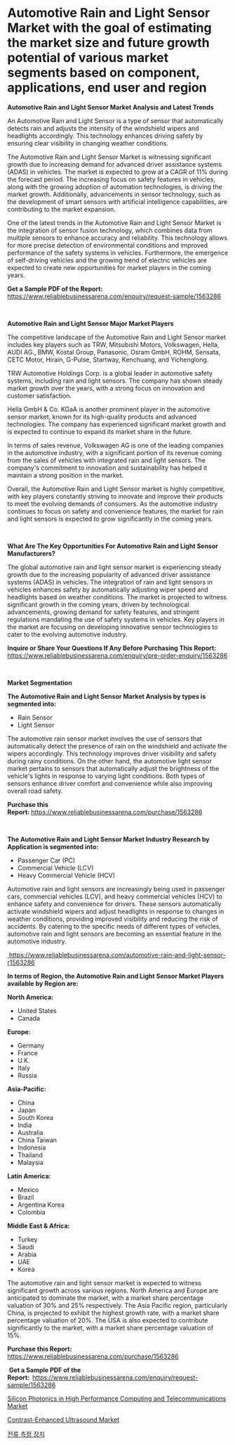 <p><h1>Automotive Rain and Light Sensor Market with the goal of estimating the market size and future growth potential of various market segments based on component, applications, end user and region</h1></p><p><strong>Automotive Rain and Light Sensor Market Analysis and Latest Trends</strong></p>
<p><p>An Automotive Rain and Light Sensor is a type of sensor that automatically detects rain and adjusts the intensity of the windshield wipers and headlights accordingly. This technology enhances driving safety by ensuring clear visibility in changing weather conditions.</p><p>The Automotive Rain and Light Sensor Market is witnessing significant growth due to increasing demand for advanced driver assistance systems (ADAS) in vehicles. The market is expected to grow at a CAGR of 11% during the forecast period. The increasing focus on safety features in vehicles, along with the growing adoption of automation technologies, is driving the market growth. Additionally, advancements in sensor technology, such as the development of smart sensors with artificial intelligence capabilities, are contributing to the market expansion.</p><p>One of the latest trends in the Automotive Rain and Light Sensor Market is the integration of sensor fusion technology, which combines data from multiple sensors to enhance accuracy and reliability. This technology allows for more precise detection of environmental conditions and improved performance of the safety systems in vehicles. Furthermore, the emergence of self-driving vehicles and the growing trend of electric vehicles are expected to create new opportunities for market players in the coming years.</p></p>
<p><strong>Get a Sample PDF of the Report:&nbsp;</strong> <a href="https://www.reliablebusinessarena.com/enquiry/request-sample/1563286">https://www.reliablebusinessarena.com/enquiry/request-sample/1563286</a></p>
<p>&nbsp;</p>
<p><strong>Automotive Rain and Light Sensor Major Market Players</strong></p>
<p><p>The competitive landscape of the Automotive Rain and Light Sensor market includes key players such as TRW, Mitsubishi Motors, Volkswagen, Hella, AUDI AG., BMW, Kostal Group, Panasonic, Osram GmbH, ROHM, Sensata, CETC Motor, Hirain, G-Pulse, Startway, Kenchuang, and Yichenglong. </p><p>TRW Automotive Holdings Corp. is a global leader in automotive safety systems, including rain and light sensors. The company has shown steady market growth over the years, with a strong focus on innovation and customer satisfaction. </p><p>Hella GmbH & Co. KGaA is another prominent player in the automotive sensor market, known for its high-quality products and advanced technologies. The company has experienced significant market growth and is expected to continue to expand its market share in the future.</p><p>In terms of sales revenue, Volkswagen AG is one of the leading companies in the automotive industry, with a significant portion of its revenue coming from the sales of vehicles with integrated rain and light sensors. The company's commitment to innovation and sustainability has helped it maintain a strong position in the market.</p><p>Overall, the Automotive Rain and Light Sensor market is highly competitive, with key players constantly striving to innovate and improve their products to meet the evolving demands of consumers. As the automotive industry continues to focus on safety and convenience features, the market for rain and light sensors is expected to grow significantly in the coming years.</p></p>
<p>&nbsp;</p>
<p><strong>What Are The Key Opportunities For Automotive Rain and Light Sensor Manufacturers?</strong></p>
<p><p>The global automotive rain and light sensor market is experiencing steady growth due to the increasing popularity of advanced driver assistance systems (ADAS) in vehicles. The integration of rain and light sensors in vehicles enhances safety by automatically adjusting wiper speed and headlights based on weather conditions. The market is projected to witness significant growth in the coming years, driven by technological advancements, growing demand for safety features, and stringent regulations mandating the use of safety systems in vehicles. Key players in the market are focusing on developing innovative sensor technologies to cater to the evolving automotive industry.</p></p>
<p><strong>Inquire or Share Your Questions If Any Before Purchasing This Report:</strong> <a href="https://www.reliablebusinessarena.com/enquiry/pre-order-enquiry/1563286">https://www.reliablebusinessarena.com/enquiry/pre-order-enquiry/1563286</a></p>
<p>&nbsp;</p>
<p><strong>Market Segmentation</strong></p>
<p><strong>The Automotive Rain and Light Sensor Market Analysis by types is segmented into:</strong></p>
<p><ul><li>Rain Sensor</li><li>Light Sensor</li></ul></p>
<p><p>The automotive rain sensor market involves the use of sensors that automatically detect the presence of rain on the windshield and activate the wipers accordingly. This technology improves driver visibility and safety during rainy conditions. On the other hand, the automotive light sensor market pertains to sensors that automatically adjust the brightness of the vehicle's lights in response to varying light conditions. Both types of sensors enhance driver comfort and convenience while also improving overall road safety.</p></p>
<p><strong>Purchase this Report:&nbsp;</strong><a href="https://www.reliablebusinessarena.com/purchase/1563286">https://www.reliablebusinessarena.com/purchase/1563286</a></p>
<p>&nbsp;</p>
<p><strong>The Automotive Rain and Light Sensor Market Industry Research by Application is segmented into:</strong></p>
<p><ul><li>Passenger Car (PC)</li><li>Commercial Vehicle (LCV)</li><li>Heavy Commercial Vehicle (HCV)</li></ul></p>
<p><p>Automotive rain and light sensors are increasingly being used in passenger cars, commercial vehicles (LCV), and heavy commercial vehicles (HCV) to enhance safety and convenience for drivers. These sensors automatically activate windshield wipers and adjust headlights in response to changes in weather conditions, providing improved visibility and reducing the risk of accidents. By catering to the specific needs of different types of vehicles, automotive rain and light sensors are becoming an essential feature in the automotive industry.</p></p>
<p><a href="https://www.reliablebusinessarena.com/automotive-rain-and-light-sensor-r1563286">&nbsp;https://www.reliablebusinessarena.com/automotive-rain-and-light-sensor-r1563286</a></p>
<p><strong>In terms of Region, the Automotive Rain and Light Sensor Market Players available by Region are:</strong></p>
<p>
    <p> <strong> North America: </strong>
        <ul>
            <li>United States</li>
            <li>Canada</li>
        </ul>
        </p> 
    <p> <strong> Europe: </strong>
        <ul>
            <li>Germany</li>
            <li>France</li>
            <li>U.K.</li>
            <li>Italy</li>
            <li>Russia</li>
        </ul>
        </p> 
    <p> <strong> Asia-Pacific: </strong>
        <ul>
            <li>China</li>
            <li>Japan</li>
            <li>South Korea</li>
            <li>India</li>
            <li>Australia</li>
            <li>China Taiwan</li>
            <li>Indonesia</li>
            <li>Thailand</li>
            <li>Malaysia</li>
        </ul>
        </p> 
    <p> <strong> Latin America: </strong>
        <ul>
            <li>Mexico</li>
            <li>Brazil</li>
            <li>Argentina Korea</li>
            <li>Colombia</li>
        </ul>
        </p> 
    <p> <strong> Middle East & Africa: </strong>
        <ul>
            <li>Turkey</li>
            <li>Saudi</li>
            <li>Arabia</li>
            <li>UAE</li>
            <li>Korea</li>
        </ul>
    </p>
    </p>
<p><p>The automotive rain and light sensor market is expected to witness significant growth across various regions. North America and Europe are anticipated to dominate the market, with a market share percentage valuation of 30% and 25% respectively. The Asia Pacific region, particularly China, is projected to exhibit the highest growth rate, with a market share percentage valuation of 20%. The USA is also expected to contribute significantly to the market, with a market share percentage valuation of 15%.</p></p>
<p><strong>Purchase this Report: </strong><a href="https://www.reliablebusinessarena.com/purchase/1563286">https://www.reliablebusinessarena.com/purchase/1563286</a></p>
<p>&nbsp;<strong>Get a Sample PDF of the Report:&nbsp;&nbsp;</strong><a href="https://www.reliablebusinessarena.com/enquiry/request-sample/1563286">https://www.reliablebusinessarena.com/enquiry/request-sample/1563286</a></p>
<p><strong></strong></p>
<p><p><a href="https://issuu.com/reportprime-2/docs/silicon-photonics-in-high-performance-computing-an">Silicon Photonics in High Performance Computing and Telecommunications Market</a></p><p><a href="https://github.com/xphhkedv5/Market-Research-Report-List-1/blob/main/contrast-enhanced-ultrasound-market.md">Contrast-Enhanced Ultrasound Market</a></p><p><a href="https://github.com/laholand/Market-Research-Report-List-5/blob/main/31178554506.md">전류 측정 장치</a></p></p>